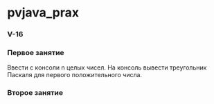 # pvjava_prax

### V-16

### Первое занятие
Ввести с консоли n целых чисел. На консоль вывести треугольник Паскаля для первого положительного числа.

### Второе занятие
